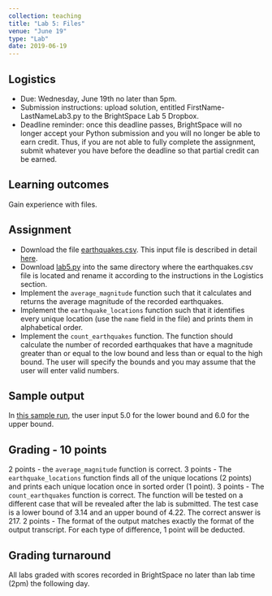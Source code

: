 ```yaml
---
collection: teaching
title: "Lab 5: Files"
venue: "June 19"
type: "Lab"
date: 2019-06-19
---
```


## Logistics
* Due: Wednesday, June 19th no later than 5pm.
* Submission instructions: upload solution,
entitled FirstName-LastNameLab3.py
to the BrightSpace Lab 5 Dropbox.
* Deadline reminder: once this deadline passes, BrightSpace will no longer accept your Python
submission and you will no longer be able to earn credit. Thus, if you are not able to fully
complete the assignment, submit whatever you have before the deadline so that partial credit can be earned.

## Learning outcomes
Gain experience with files.


## Assignment
* Download the file [earthquakes.csv](https://lgw2.github.io/teaching/csci127-summer-2019/labs/earthquakes.csv).
This input file is described in detail [here](https://think.cs.vt.edu/corgis/csv/earthquakes/earthquakes.html).
* Download [lab5.py](https://lgw2.github.io/teaching/csci127-summer-2019/labs/lab5.py) into the same directory where the
earthquakes.csv file is located and rename it according to the instructions in the Logistics section.
* Implement the `average_magnitude` function such that it calculates and returns the average magnitude
of the recorded earthquakes.
* Implement the `earthquake_locations` function such that it identifies every unique location (use the `name`
field in the file) and prints them in alphabetical order.
* Implement the `count_earthquakes` function. The function should calculate the number of recorded earthquakes that have
a magnitude greater than or equal to the low bound and less than or equal to the high bound. The user will specify
the bounds and you may assume that the user will enter valid numbers.

## Sample output
In [this sample run](https://lgw2.github.io/teaching/csci127-summer-2019/labs/output.txt),
the user input 5.0 for the lower bound and 6.0 for the upper bound.

## Grading - 10 points
2 points - the `average_magnitude` function is correct.
3 points - The `earthquake_locations` function finds all of the unique locations (2 points) and prints each
unique location once in sorted order (1 point).
3 points - The `count_earthquakes` function is correct. The function will be tested on a different case
that will be revealed after the lab is submitted. The test case is a lower bound of 3.14 and an upper bound of 4.22.
The correct answer is 217.
2 points - The format of the output matches exactly the format of the output transcript. For each type of difference, 1 point will be deducted.

## Grading turnaround
All labs graded with scores recorded in BrightSpace no later than lab time (2pm) the following day.
